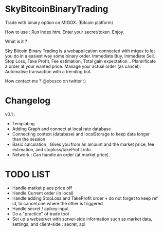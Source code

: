 SkyBitcoinBinaryTrading
=======================

Trade with binary option on MtGOX. (Bitcoin platform)


How to use :
Run index.htm. Enter your secret/token. Enjoy.

What is it ?

Sky Bitcoin Binary Trading is a webapplication connected with mtgox to let you do in a easiest way some binary order.
Immediate Buy, Immediate Sell, Stop Loss, Take Profit, Fee estimation, Total gain expectation...
Plannificate a order at your wanted price.
Manage your actual order (as cancel).
Automatise transaction with a trending bot.


How contact me ?
@obusco on twitter :)

Changelog
=========================
v0.1 :
- Templating
- Adding Graph and connect at local rate database
- Connecting context (database) and localStorage to keep data longer than the session
- Basic calculation : Gives you from an amount and the market price, fee estimation, and stoploss/takeProfit info.
- Network : Can handle an order (at market price).


TODO LIST
===========================

- Handle market place price off
- Handle Current order (in local)
- Handle adding StopLoss and TakeProfit order + do not forget to keep ref id, to cancel one where the other is triggered
- Handle secret / apikey input
- Do a  "practice" of trade tool
- Set up a webserver with server-side information such as market data, settings; and client-side : secret, api.